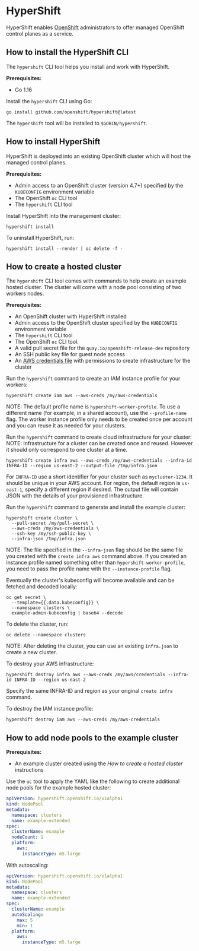 # HyperShift

HyperShift enables [OpenShift](https://openshift.io/) administrators to offer managed OpenShift control planes as a service.

## How to install the HyperShift CLI

The `hypershift` CLI tool helps you install and work with HyperShift.

**Prerequisites:**

* Go 1.16

Install the `hypershift` CLI using Go:

```shell
go install github.com/openshift/hypershift@latest
```

The `hypershift` tool will be installed to `$GOBIN/hypershift`.


## How to install HyperShift

HyperShift is deployed into an existing OpenShift cluster which will host the managed control planes.

**Prerequisites:**

* Admin access to an OpenShift cluster (version 4.7+) specified by the `KUBECONFIG` environment variable
* The OpenShift `oc` CLI tool
* The `hypershift` CLI tool

Install HyperShift into the management cluster:

```shell
hypershift install
```

To uninstall HyperShift, run:

```shell
hypershift install --render | oc delete -f -
```

## How to create a hosted cluster

The `hypershift` CLI tool comes with commands to help create an example hosted cluster. The cluster will come with a node pool consisting of two workers nodes.

**Prerequisites:**

- An OpenShift cluster with HyperShift installed
- Admin access to the OpenShift cluster specified by the `KUBECONFIG` environment variable
- The `hypershift` CLI tool
- The OpenShift `oc` CLI tool.
- A valid pull secret file for the `quay.io/openshift-release-dev` repository
- An SSH public key file for guest node access
- An [AWS credentials file](https://docs.aws.amazon.com/cli/latest/userguide/cli-configure-files.html) with permissions to create infrastructure for the cluster

Run the `hypershift` command to create an IAM instance profile for your workers:
```shell
hypershift create iam aws --aws-creds /my/aws-credentials
```
NOTE: The default profile name is `hypershift-worker-profile`. To use a different name (for example, in a shared account), use the `--profile-name` flag. The worker instance profile only needs to be created once per account and you can reuse it as needed for your clusters.

Run the `hypershift` command to create cloud infrastructure for your cluster:
NOTE: Infrastructure for a cluster can be created once and reused. However it should only correspond to one cluster at a time.
```shell
hypershift create infra aws --aws-creds /my/aws-credentials --infra-id INFRA-ID --region us-east-2 --output-file /tmp/infra.json
```
For `INFRA-ID` use a short identifier for your cluster such as `mycluster-1234`. It should be unique in your AWS account.
For region, the default region is `us-east-1`, specify a different region if desired.
The output file will contain JSON with the details of your provisioned infrastructure.

Run the `hypershift` command to generate and install the example cluster:

```shell
hypershift create cluster \
  --pull-secret /my/pull-secret \
  --aws-creds /my/aws-credentials \
  --ssh-key /my/ssh-public-key \
  --infra-json /tmp/infra.json
```
NOTE: The file specified in the `--infra-json` flag should be the same file you created with the `create infra aws` command above.
If you created an instance profile named something other than `hypershift-worker-profile`, you need to pass the profile name with the `--instance-profile` flag.

Eventually the cluster's kubeconfig will become available and can be fetched and decoded locally:

```shell
oc get secret \
  --template={{.data.kubeconfig}} \
  --namespace clusters \
  example-admin-kubeconfig | base64 --decode
```

To delete the cluster, run:

```shell
oc delete --namespace clusters
```

NOTE: After deleting the cluster, you can use an existing `infra.json` to create a new cluster.

To destroy your AWS infrastructure:
```shell
hypershift destroy infra aws --aws-creds /my/aws/credentials --infra-id INFRA-ID --region us-east-2
```
Specify the same INFRA-ID and region as your original `create infra` command.

To destroy the IAM instance profile:
```shell
hypershift destroy iam aws --aws-creds /my/aws-credentials
```

## How to add node pools to the example cluster

**Prerequisites:**

- An example cluster created using the _How to create a hosted cluster_ instructions

Use the `oc` tool to apply the YAML like the following to create additional node pools for the example hosted cluster:

```yaml
apiVersion: hypershift.openshift.io/v1alpha1
kind: NodePool
metadata:
  namespace: clusters
  name: example-extended
spec:
  clusterName: example
  nodeCount: 1
  platform:
    aws:
      instanceType: m5.large
```

With autoscaling:

```yaml
apiVersion: hypershift.openshift.io/v1alpha1
kind: NodePool
metadata:
  namespace: clusters
  name: example-extended
spec:
  clusterName: example
  autoScaling:
    max: 5
    min: 1
  platform:
    aws:
      instanceType: m5.large
```
